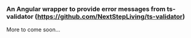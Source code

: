 ### An Angular wrapper to provide error messages from ts-validator (https://github.com/NextStepLiving/ts-validator)

More to come soon...
